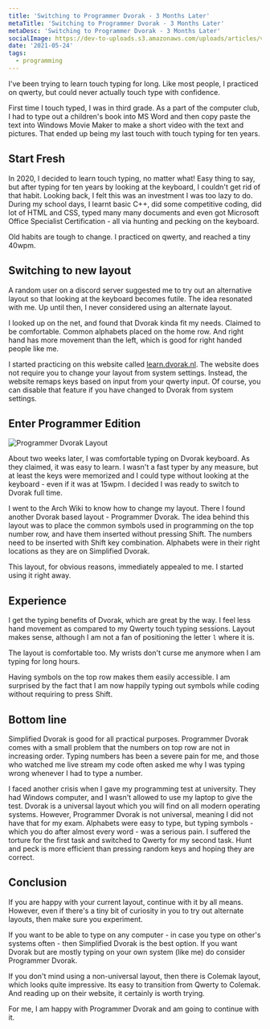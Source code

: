 ```yaml
---
title: 'Switching to Programmer Dvorak - 3 Months Later'
metaTitle: 'Switching to Programmer Dvorak - 3 Months Later'
metaDesc: 'Switching to Programmer Dvorak - 3 Months Later'
socialImage: https://dev-to-uploads.s3.amazonaws.com/uploads/articles/vgwn3x04y30m0bvw1hoe.png
date: '2021-05-24'
tags:
  - programming
---
```


I've been trying to learn touch typing for long. Like most people, I practiced on qwerty, but could never actually touch type with confidence.


First time I touch typed, I was in third grade. As a part of the computer club, I had to type out a children's book into MS Word and then copy paste the text into Windows Movie Maker to make a short video with the text and pictures. That ended up being my last touch with touch typing for ten years.

## Start Fresh

In 2020, I decided to learn touch typing, no matter what! Easy thing to say, but after typing for ten years by looking at the keyboard, I couldn't get rid of that habit. Looking back, I felt this was an investment I was too lazy to
do. During my school days, I learnt basic C++, did some competitive coding, did lot of HTML and CSS, typed many many documents and even got Microsoft Office Specialist Certification - all via hunting and pecking on the keyboard.

Old habits are tough to change. I practiced on qwerty, and reached a tiny 40wpm.

## Switching to new layout

A random user on a discord server suggested me to try out an alternative layout so that looking at the keyboard becomes futile. The idea resonated with me. Up until then, I never considered using an alternate layout.

I looked up on the net, and found that Dvorak kinda fit my needs. Claimed to be comfortable. Common alphabets placed on the home row. And right hand has more movement than the left, which is good for right handed people like me.

I started practicing on this website called [learn.dvorak.nl](https://learn.dvorak.nl/). The website does not require you to change your layout from system settings. Instead, the website remaps keys based on input from your qwerty input. Of course, you can disable that feature if you have changed to Dvorak from system settings.

## Enter Programmer Edition

![Programmer Dvorak Layout](https://dev-to-uploads.s3.amazonaws.com/uploads/articles/vgwn3x04y30m0bvw1hoe.png)

About two weeks later, I was comfortable typing on Dvorak keyboard. As they claimed, it was easy to learn. I wasn't a fast typer by any measure, but at least the keys were memorized and I could type without looking at the keyboard - even if it was at 15wpm. I decided I was ready to switch to Dvorak full time.

I went to the Arch Wiki to know how to change my layout. There I found another Dvorak based layout - Programmer Dvorak. The idea behind this layout was to place the common symbols used in programming on the top number row, and have them inserted without pressing Shift. The numbers need to be inserted with Shift key combination. Alphabets were in their right locations as they are on Simplified Dvorak.

This layout, for obvious reasons, immediately appealed to me. I started using it right away.

## Experience

I get the typing benefits of Dvorak, which are great by the way. I feel less hand movement as compared to my Qwerty touch typing sessions. Layout makes sense, although I am not a fan of positioning the letter `l` where it is.

The layout is comfortable too. My wrists don't curse me anymore when I am typing for long hours.

Having symbols on the top row makes them easily accessible. I am surprised by the fact that I am now happily typing out symbols while coding without requiring to press Shift.

## Bottom line

Simplified Dvorak is good for all practical purposes. Programmer Dvorak comes with a small problem that the numbers on top row are not in increasing order. Typing numbers has been a severe pain for me, and those who watched me live stream my code often asked me why I was typing wrong whenever I had to type a number.

I faced another crisis when I gave my programming test at university. They had Windows computer, and I wasn't allowed to use my laptop to give the test. Dvorak is a universal layout which you will find on all modern operating systems. However, Programmer Dvorak is not universal, meaning I did not have that for my exam. Alphabets were easy to type, but typing symbols - which you do after almost every word - was a serious pain. I suffered the torture for the first task and switched to Qwerty for my second task. Hunt and peck is more efficient than pressing random keys and hoping they are correct.

## Conclusion

If you are happy with your current layout, continue with it by all means. However, even if there's a tiny bit of curiosity in you to try out alternate layouts, then make sure you experiment.

If you want to be able to type on any computer - in case you type on other's systems often - then Simplified Dvorak is the best option. If you want Dvorak but are mostly typing on your own system (like me) do consider Programmer Dvorak. 

If you don't mind using a non-universal layout, then there is Colemak layout, which looks quite impressive. Its easy to transition from Qwerty to Colemak. And reading up on their website, it certainly is worth trying.

For me, I am happy with Programmer Dvorak and am going to continue with it.